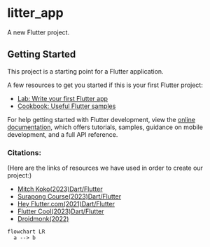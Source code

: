 # litter_app

A new Flutter project.

## Getting Started

This project is a starting point for a Flutter application.

A few resources to get you started if this is your first Flutter project:

- [Lab: Write your first Flutter app](https://docs.flutter.dev/get-started/codelab)
- [Cookbook: Useful Flutter samples](https://docs.flutter.dev/cookbook)

For help getting started with Flutter development, view the
[online documentation](https://docs.flutter.dev/), which offers tutorials,
samples, guidance on mobile development, and a full API reference.

### Citations:
(Here are the links of resources we have used in order to create our project:)
- [Mitch Koko(2023)Dart/Flutter](https://www.youtube.com/watch?v=iQOvD0y-xnw&t=639s)
- [Surapong Course(2023)Dart/Flutter](https://www.youtube.com/watch?v=HL5PCR7r9lE)
- [Hey Flutter.com(2021)Dart/Flutter](https://www.youtube.com/watch?v=CNUBhb_cM6E)
- [Flutter Cool(2023)Dart/Flutter](https://www.youtube.com/watch?v=S5pBcTlMy_M)
- [Droidmonk(2022)](https://www.youtube.com/watch?v=u52TWx41oU4&list=LL&index=37&t=932s)

```mermaid
flowchart LR
  a --> b
```
